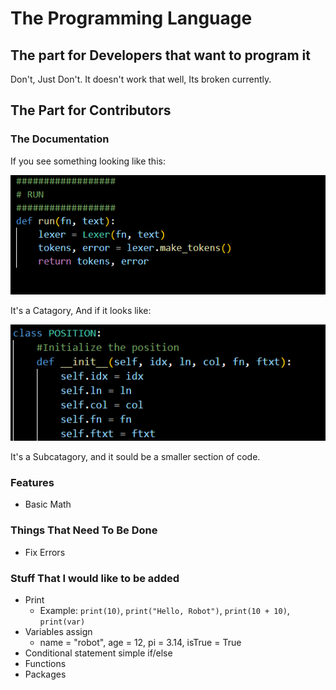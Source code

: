 # The Programming Language
## The part for Developers that want to program it
Don't, Just Don't. It doesn't work that well, Its broken currently.
## The Part for Contributors
### The Documentation
If you see something looking like this:

![IMAGE](Catagory.png)

It's a Catagory, And if it looks like:

![IMAGE](Sub_Catagory.png)

It's a Subcatagory, and it sould be a smaller section of code.
### Features
- Basic Math

### Things That Need To Be Done
- Fix Errors

### Stuff That I would like to be added
- Print
     * Example: `print(10)`, `print("Hello, Robot")`, `print(10 + 10)`, `print(var)`
- Variables assign
     * name = "robot", age = 12, pi = 3.14, isTrue = True
- Conditional statement simple if/else
- Functions
- Packages
